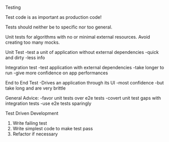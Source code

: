Testing

Test code is as important as production code!

Tests should neither be to specific nor too general.

Unit tests for algorithms with no or minimal external resources.  Avoid creating too many mocks.

Unit Test
-test a unit of application without external dependencies
-quick and dirty
-less info

Integration test
-test application with external dependencies
-take longer to run
-give more confidence on app performances

End to End Test
-Drives an application through its UI
-most confidence
-but take long and are very brittle

General Advice:
-favor unit tests over e2e tests
-covert unit test gaps with integration tests
-use e2e tests sparingly

Test Driven Development
1) Write failing test
2) Write simplest code to make test pass
3) Refactor if necessary
